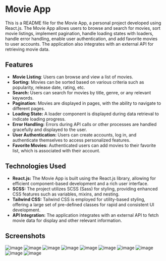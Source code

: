 # Movie App

This is a README file for the Movie App, a personal project developed using React.js. The Movie App allows users to browse and search for movies, sort movie listings, implement pagination, handle loading states with loaders, handle error handling, enable user authentication, and add favorite movies to user accounts. The application also integrates with an external API for retrieving movie data.


## Features

- **Movie Listing**: Users can browse and view a list of movies.
- **Sorting:** Movies can be sorted based on various criteria such as popularity, release date, rating, etc.
- **Search:** Users can search for movies by title, genre, or any relevant keywords.
- **Pagination:** Movies are displayed in pages, with the ability to navigate to different pages.
- **Loading State:** A loader component is displayed during data retrieval to indicate loading progress.
- **Error Handling:** Errors during API calls or other processes are handled gracefully and displayed to the user.
- **User Authentication:** Users can create accounts, log in, and authenticate themselves to access personalized features.
- **Favorite Movies:** Authenticated users can add movies to their favorite list, which is associated with their account.

## Technologies Used
- **React.js:** The Movie App is built using the React.js library, allowing for efficient component-based development and a rich user interface.
- **SCSS:** The project utilizes SCSS (Sass) for styling, providing enhanced CSS features such as variables, mixins, and nesting.
- **Tailwind CSS:** Tailwind CSS is employed for utility-based styling, offering a large set of pre-defined classes for rapid and consistent UI development.
- **API Integration:** The application integrates with an external API to fetch movie data for display and other relevant information.

## Screenshots
![image](https://github.com/anastasi264/movie-app/assets/107811096/d3afb755-f843-41ae-af5e-78c67b14a122)
![image](https://github.com/anastasi264/movie-app/assets/107811096/c534fc6c-1d98-46e3-afab-c4852bcec2ee)
![image](https://github.com/anastasi264/movie-app/assets/107811096/7dfaf2f4-cb7e-48e4-9fde-d1de1b055b3d)
![image](https://github.com/anastasi264/movie-app/assets/107811096/15e6d8ec-35bd-4339-aa2e-05ab3ff146c3)
![image](https://github.com/anastasi264/movie-app/assets/107811096/56636b05-4314-4749-9cb5-8d15c6726cf6)
![image](https://github.com/anastasi264/movie-app/assets/107811096/c515f5b4-80bc-4a63-95ef-36eba6ec33b8)
![image](https://github.com/anastasi264/movie-app/assets/107811096/a3d53dae-49cc-458c-8ff8-26641db3038c)
![image](https://github.com/anastasi264/movie-app/assets/107811096/f65e4ab7-d70c-4aa2-a96b-df80bac0649f)
![image](https://github.com/anastasi264/movie-app/assets/107811096/43785a49-7174-48d3-b4c1-9e43afa63ee8)
![image](https://github.com/anastasi264/movie-app/assets/107811096/ef5d4f94-a41b-4fad-b453-22cbc1afd767)








